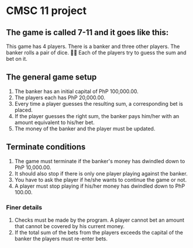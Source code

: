# CMSC 11 project

## The game is called 7-11 and it goes like this:

This game has 4 players. There is a banker and three other players. 
The banker rolls a pair of dice. 🎲🎲 Each of the players try to guess the sum and bet on it. 

## The general game setup
1. The banker has an initial capital of PhP 100,000.00. 
1. The players each has PhP 20,000.00. 
1. Every time a player guesses the resulting sum, a corresponding bet is placed. 
1. If the player guesses the right sum, the banker pays him/her with an amount equivalent to his/her bet. 
1. The money of the banker and the player must be updated. 

## Terminate conditions
1. The game must terminate if the banker's money has dwindled down to PhP 10,000.00. 
1. It should also stop if there is only one player playing against the banker. 
1. You have to ask the player if he/she wants to continue the game or not. 
1. A player must stop playing if his/her money has dwindled down to PhP 100.00. 

### Finer details
1. Checks must be made by the program. A player cannot bet an amount that cannot be covered by his current money. 
1. If the total sum of the bets from the players exceeds the capital of the banker the players must re-enter bets.
